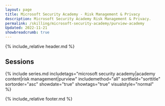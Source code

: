 ```yaml
---
layout: page
title: Microsoft Security Academy - Risk Management & Privacy
description: Microsoft Security Academy Risk Management & Privacy.
permalink: /skilling/microsoft-security-academy/purview-academy
Updated: 2022-11-21
showbreadcrumb: true
---
```


{% include_relative header.md %}

## Sessions

{% include series.md 
    includetags="microsoft security academy|academy content|risk management|purview" includemethod="all" 
    sortfield="sorttitle" sortorder="asc" showdate="true" showtags="true"
    visualstyle="normal"
%}

{% include_relative footer.md %}